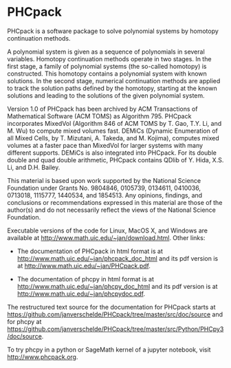 PHCpack
=======

PHCpack is a software package to solve polynomial systems by homotopy continuation methods.

A polynomial system is given as a sequence of polynomials in several variables.
Homotopy continuation methods operate in two stages.  In the first stage, a family of polynomial systems
(the so-called homotopy) is constructed.  This homotopy contains a polynomial system with known solutions.
In the second stage, numerical continuation methods are applied to track the solution paths defined by
the homotopy, starting at the known solutions and leading to the solutions of the given polynomial system.

Version 1.0 of PHCpack has been archived by ACM Transactions of Mathematical Software (ACM TOMS) as Algorithm 795.
PHCpack incorporates MixedVol (Algorithm 846 of ACM TOMS by T. Gao, T.Y. Li, and M. Wu) to compute mixed volumes fast.
DEMiCs (Dynamic Enumeration of all Mixed Cells, by T. Mizutani, A. Takeda, and M. Kojima), computes mixed volumes 
at a faster pace than MixedVol for larger systems with many different supports.  DEMiCs is also integrated into PHCpack.
For its double double and quad double arithmetic, PHCpack contains QDlib
of Y. Hida, X.S. Li, and D.H. Bailey.

This material is based upon work supported by the National Science Foundation
under Grants No. 9804846, 0105739, 0134611, 0410036, 0713018, 1115777,
1440534, and 1854513.
Any opinions, findings, and conclusions or recommendations expressed in this material
are those of the author(s) and do not necessarily reflect the views of the National Science Foundation.

Executable versions of the code for Linux, MacOS X, and Windows are
available at <http://www.math.uic.edu/~jan/download.html>.
Other links:

* The documentation of PHCpack in html format is
  at <http://www.math.uic.edu/~jan/phcpack_doc_html>
  and its pdf version is
  at <http://www.math.uic.edu/~jan/PHCpack.pdf>.

* The documentation of phcpy in html format is
  at <http://www.math.uic.edu/~jan/phcpy_doc_html>
  and its pdf version is
  at <http://www.math.uic.edu/~jan/phcpydoc.pdf>.

The restructured text source for the documentation for PHCpack starts at
<https://github.com/janverschelde/PHCpack/tree/master/src/doc/source>
and for phcpy at
<https://github.com/janverschelde/PHCpack/tree/master/src/Python/PHCpy3/doc/source>.

To try phcpy in a python or SageMath kernel of a jupyter notebook,
visit <http://www.phcpack.org>.
